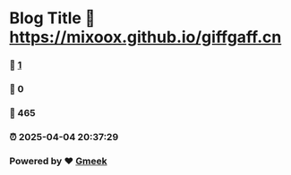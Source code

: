 # Blog Title :link: https://mixoox.github.io/giffgaff.cn 
### :page_facing_up: [1](https://mixoox.github.io/giffgaff.cn/tag.html) 
### :speech_balloon: 0 
### :hibiscus: 465 
### :alarm_clock: 2025-04-04 20:37:29 
### Powered by :heart: [Gmeek](https://github.com/Meekdai/Gmeek)
